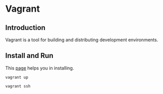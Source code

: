 # Vagrant

## Introduction

Vagrant is a tool for building and distributing development environments.

## Install and Run

This [page](https://www.vagrantup.com/docs/installation/source.html) helps you in installing.

```
vagrant up

vagrant ssh
```
